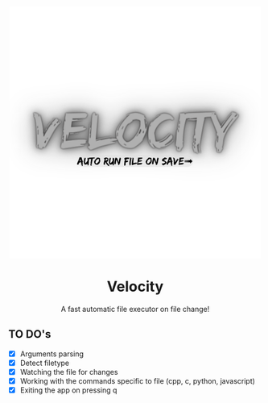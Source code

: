 <p align='center'>
  <img align='center' src="./images/velocity-logo.png"/>
</p>
<h1 align="center"> Velocity </h1>

<p align='center'>
A fast automatic file executor on file change!
</p>

## TO DO's 

- [x] Arguments parsing
- [x] Detect filetype
- [x] Watching the file for changes
- [x] Working with the commands specific to file (cpp, c, python, javascript)
- [x] Exiting the app on pressing q

